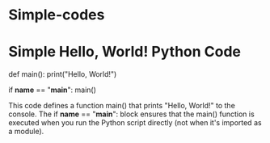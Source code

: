 # Simple-codes
# Simple Hello, World! Python Code

def main():
    print("Hello, World!")

if __name__ == "__main__":
    main()

This code defines a function main() that prints "Hello, World!" to the console. The if __name__ == "__main__": block ensures that the main() function is executed when you run the Python script directly (not when it's imported as a module).
